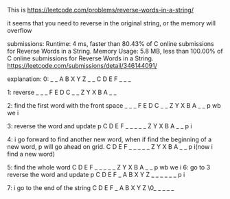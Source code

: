 This is https://leetcode.com/problems/reverse-words-in-a-string/

it seems that you need to reverse in the original string, or the memory will overflow

submissions: 
Runtime: 4 ms, faster than 80.43% of C online submissions for Reverse Words in a String.
Memory Usage: 5.8 MB, less than 100.00% of C online submissions for Reverse Words in a String.
https://leetcode.com/submissions/detail/346144091/


explanation:
  0:
    _ _ A B X Y Z _ _ C D E F _ _ _
  
  1: reverse
    _ _ _ F E D C _ _ Z Y X B A _ _
    
  2: find the first word with the front space
    _ _ _ F E D C _ _ Z Y X B A _ _
    p     wb   we
                i
    
  3: reverse the word and update p
    C D E F _ _ _ _ _ Z Y X B A _ _
            p     i
            
  4: i go forward to find another new word, when if find the beginning of a new word, p will go ahead on grid.
    C D E F _ _ _ _ _ Z Y X B A _ _
              p       i(now i find a new word)
              
  5: find the whole word
    C D E F _ _ _ _ _ Z Y X B A _ _
              p      wb      we
                              i
  6: go to 3 reverse the word and update p
    C D E F _ A B X Y Z _ _ _ _ _ _
                        p     i
                        
  7: i go to the end of the string
    C D E F _ A B X Y Z \0_ _ _ _ _
            
    

